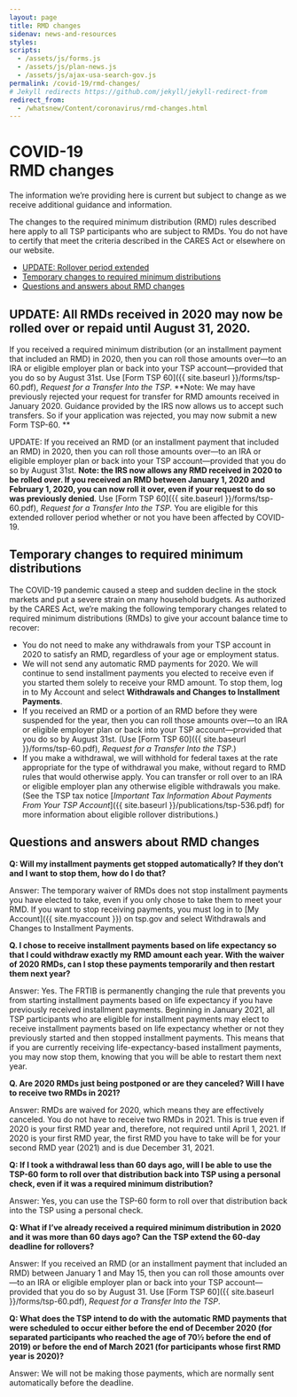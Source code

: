 ```yaml
---
layout: page
title: RMD changes
sidenav: news-and-resources
styles:
scripts:
  - /assets/js/forms.js
  - /assets/js/plan-news.js
  - /assets/js/ajax-usa-search-gov.js
permalink: /covid-19/rmd-changes/
# Jekyll redirects https://github.com/jekyll/jekyll-redirect-from
redirect_from:
  - /whatsnew/Content/coronavirus/rmd-changes.html
---
```


<h1><div class="nav-header">COVID-19</div>RMD changes</h1>

The information we’re providing here is current but subject to change as we receive additional guidance and information.

The changes to the required minimum distribution (RMD) rules described here apply to all TSP participants who are subject to RMDs. You do not have to certify that meet the criteria described in the CARES Act or elsewhere on our website.

- [UPDATE: Rollover period extended](#update-all-rmds-received-in-2020-may-now-be-rolled-over-or-repaid-until-august-31-2020)
- [Temporary changes to required minimum distributions](#temporary-changes-to-required-minimum-distributions)
- [Questions and answers about RMD changes](#questions-and-answers-about-rmd-changes)

## UPDATE: All RMDs received in 2020 may now be rolled over or repaid until August 31, 2020.
If you received a required minimum distribution (or an installment payment that included an RMD) in 2020, then you can roll those amounts over—to an IRA or eligible employer plan or back into your TSP account—provided that you do so by August 31st. Use [Form TSP 60]({{ site.baseurl }}/forms/tsp-60.pdf), _Request for a Transfer Into the TSP_. **Note: We may have previously rejected your request for transfer for RMD amounts received in January 2020. Guidance provided by the IRS now allows us to accept such transfers. So if your application was rejected, you may now submit a new Form TSP-60. **

UPDATE: If you received an RMD (or an installment payment that included an RMD) in 2020, then you can roll those amounts over—to an IRA or eligible employer plan or back into your TSP account—provided that you do so by August 31st. **Note: the IRS now allows any RMD received in 2020 to be rolled over. If you received an RMD between January 1, 2020 and February 1, 2020, you can now roll it over, even if your request to do so was previously denied**. Use [Form TSP 60]({{ site.baseurl }}/forms/tsp-60.pdf), _Request for a Transfer Into the TSP_. You are eligible for this extended rollover period whether or not you have been affected by COVID-19.

## Temporary changes to required minimum distributions
The COVID-19 pandemic caused a steep and sudden decline in the stock markets and put a severe strain on many household budgets. As authorized by the CARES Act, we’re making the following temporary changes related to required minimum distributions (RMDs) to give your account balance time to recover:

- You do not need to make any withdrawals from your TSP account in 2020 to satisfy an RMD, regardless of your age or employment status.
- We will not send any automatic RMD payments for 2020. We will continue to send installment payments you elected to receive even if you started them solely to receive your RMD amount. To stop them, log in to My Account and select **Withdrawals and Changes to Installment Payments**.
- If you received an RMD or a portion of an RMD before they were suspended for the year, then you can roll those amounts over—to an IRA or eligible employer plan or back into your TSP account—provided that you do so by August 31st. (Use [Form TSP 60]({{ site.baseurl }}/forms/tsp-60.pdf), _Request for a Transfer Into the TSP_.)
- If you make a withdrawal, we will withhold for federal taxes at the rate appropriate for the type of withdrawal you make, without regard to RMD rules that would otherwise apply. You can transfer or roll over to an IRA or eligible employer plan any otherwise eligible withdrawals you make. (See the TSP tax notice [_Important Tax Information About Payments From Your TSP Account_]({{ site.baseurl }}/publications/tsp-536.pdf) for more information about eligible rollover distributions.)

## Questions and answers about RMD changes
**Q: Will my installment payments get stopped automatically? If they don’t and I want to stop them, how do I do that?**

Answer: The temporary waiver of RMDs does not stop installment payments you have elected to take, even if you only chose to take them to meet your RMD. If you want to stop receiving payments, you must log in to [My Account]({{ site.myaccount }}) on tsp.gov and select Withdrawals and Changes to Installment Payments.

**Q. I chose to receive installment payments based on life expectancy so that I could withdraw exactly my RMD amount each year. With the waiver of 2020 RMDs, can I stop these payments temporarily and then restart them next year?**

Answer: Yes. The FRTIB is permanently changing the rule that prevents you from starting installment payments based on life expectancy if you have previously received installment payments. Beginning in January 2021, all TSP participants who are eligible for installment payments may elect to receive installment payments based on life expectancy whether or not they previously started and then stopped installment payments. This means that if you are currently receiving life-expectancy-based installment payments, you may now stop them, knowing that you will be able to restart them next year.

**Q. Are 2020 RMDs just being postponed or are they canceled? Will I have to receive two RMDs in 2021?**

Answer: RMDs are waived for 2020, which means they are effectively canceled. You do not have to receive two RMDs in 2021. This is true even if 2020 is your first RMD year and, therefore, not required until April 1, 2021. If 2020 is your first RMD year, the first RMD you have to take will be for your second RMD year (2021) and is due December 31, 2021.

**Q: If I took a withdrawal less than 60 days ago, will I be able to use the TSP-60 form to roll over that distribution back into TSP using a personal check, even if it was a required minimum distribution?**

Answer: Yes, you can use the TSP-60 form to roll over that distribution back into the TSP using a personal check.

**Q: What if I’ve already received a required minimum distribution in 2020 and it was more than 60 days ago? Can the TSP extend the 60-day deadline for rollovers?**

Answer: If you received an RMD (or an installment payment that included an RMD) between January 1 and May 15, then you can roll those amounts over—to an IRA or eligible employer plan or back into your TSP account—provided that you do so by August 31. Use [Form TSP 60]({{ site.baseurl }}/forms/tsp-60.pdf), _Request for a Transfer Into the TSP_.

**Q: What does the TSP intend to do with the automatic RMD payments that were scheduled to occur either before the end of December 2020 (for separated participants who reached the age of 70½ before the end of 2019) or before the end of March 2021 (for participants whose first RMD year is 2020)?**

Answer: We will not be making those payments, which are normally sent automatically before the deadline.
